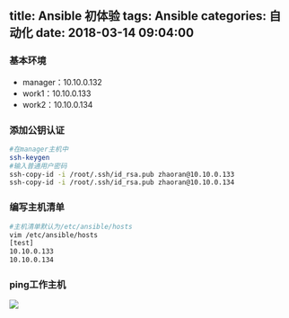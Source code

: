 title: Ansible 初体验
tags: Ansible
categories: 自动化
date: 2018-03-14 09:04:00
---

### 基本环境
  * manager：10.10.0.132
  * work1：10.10.0.133
  * work2：10.10.0.134

### 添加公钥认证
```bash
#在manager主机中
ssh-keygen
#输入普通用户密码
ssh-copy-id -i /root/.ssh/id_rsa.pub zhaoran@10.10.0.133
ssh-copy-id -i /root/.ssh/id_rsa.pub zhaoran@10.10.0.134
```
<!-- more -->
### 编写主机清单
```bash
#主机清单默认为/etc/ansible/hosts
vim /etc/ansible/hosts
[test]
10.10.0.133
10.10.0.134
```
### ping工作主机
![](https://ws1.sinaimg.cn/large/006Xrlj6gy1fpc46lssp2j30f903gwei.jpg)

